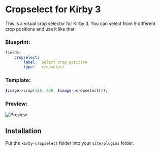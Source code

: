 # Cropselect for Kirby 3

This is a visual crop selector for Kirby 3. You can select from 9 different crop positions and use it like that:

### Blueprint:
```yaml
fields:
    cropselect:
        label:  Select crop position
        type:   cropselect
```

### Template:
```php
$image->crop(100, 200, $image->cropselect());
```

### Preview:

![Preview](https://user-images.githubusercontent.com/7975568/43335873-3fba4ad8-91d0-11e8-8604-0755b2655a58.gif)

## Installation

Put the `kirby-cropselect` folder into your `site/plugins` folder.
